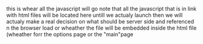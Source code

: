 this is whear all the javascript will go 
note that all the javascript that is in link with html files will be located here untill we actualy launch then we will actualy make a real decision on what should be server side and referenced n the browser load or wheather the file will be embedded inside the html file (wheather forr the options page or the "main"page
